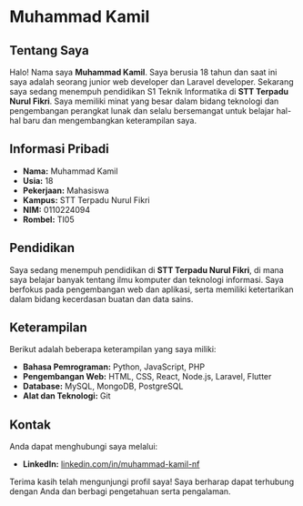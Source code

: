 # Muhammad Kamil

## Tentang Saya
Halo! Nama saya **Muhammad Kamil**. Saya berusia 18 tahun dan saat ini saya adalah seorang junior web developer dan Laravel developer. Sekarang saya sedang menempuh pendidikan S1 Teknik Informatika di **STT Terpadu Nurul Fikri**. Saya memiliki minat yang besar dalam bidang teknologi dan pengembangan perangkat lunak dan selalu bersemangat untuk belajar hal-hal baru dan mengembangkan keterampilan saya.

## Informasi Pribadi
- **Nama:** Muhammad Kamil
- **Usia:** 18
- **Pekerjaan:** Mahasiswa
- **Kampus:** STT Terpadu Nurul Fikri
- **NIM:** 0110224094
- **Rombel:** TI05

## Pendidikan
Saya sedang menempuh pendidikan di **STT Terpadu Nurul Fikri**, di mana saya belajar banyak tentang ilmu komputer dan teknologi informasi. Saya berfokus pada pengembangan web dan aplikasi, serta memiliki ketertarikan dalam bidang kecerdasan buatan dan data sains.

## Keterampilan
Berikut adalah beberapa keterampilan yang saya miliki:
- **Bahasa Pemrograman:** Python, JavaScript, PHP
- **Pengembangan Web:** HTML, CSS, React, Node.js, Laravel, Flutter
- **Database:** MySQL, MongoDB, PostgreSQL
- **Alat dan Teknologi:** Git

## Kontak
Anda dapat menghubungi saya melalui:
- **LinkedIn:** [linkedin.com/in/muhammad-kamil-nf](https://www.linkedin.com/in/muhammad-kamil-nf/)

Terima kasih telah mengunjungi profil saya! Saya berharap dapat terhubung dengan Anda dan berbagi pengetahuan serta pengalaman.
